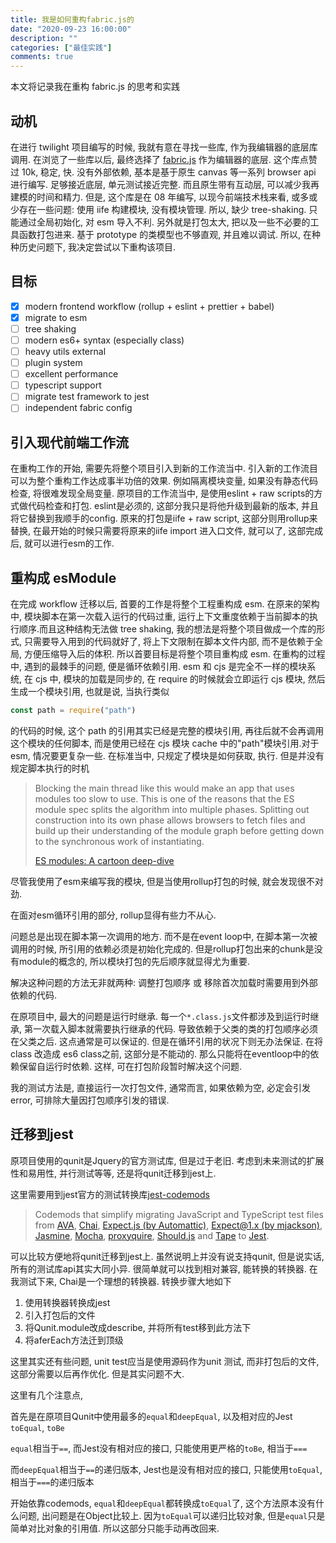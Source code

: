 ```yaml
---
title: 我是如何重构fabric.js的
date: "2020-09-23 16:00:00"
description: ""
categories: ["最佳实践"]
comments: true
---
```


本文将记录我在重构 fabric.js 的思考和实践

## 动机

在进行 twilight 项目编写的时候, 我就有意在寻找一些库, 作为我编辑器的底层库调用. 在浏览了一些库以后, 最终选择了 [fabric.js](fabricjs.com) 作为编辑器的底层. 这个库点赞过 10k, 稳定, 快. 没有外部依赖, 基本是基于原生 canvas 等一系列 browser api 进行编写. 足够接近底层, 单元测试接近完整. 而且原生带有互动层, 可以减少我再建模的时间和精力. 但是, 这个库是在 08 年编写, 以现今前端技术栈来看, 或多或少存在一些问题: 使用 iife 构建模块, 没有模块管理. 所以, 缺少 tree-shaking. 只能通过全局初始化, 对 esm 导入不利. 另外就是打包太大, 把以及一些不必要的工具函数打包进来. 基于 prototype 的类模型也不够直观, 并且难以调试. 所以, 在种种历史问题下, 我决定尝试以下重构该项目.

## 目标

- [x] modern frontend workflow (rollup + eslint + prettier + babel)
- [x] migrate to esm 
- [ ] tree shaking
- [ ] modern es6+ syntax (especially class)
- [ ] heavy utils external
- [ ] plugin system
- [ ] excellent performance
- [ ] typescript support
- [ ] migrate test framework to jest
- [ ] independent fabric config

##  引入现代前端工作流

在重构工作的开始, 需要先将整个项目引入到新的工作流当中. 引入新的工作流目可以为整个重构工作达成事半功倍的效果. 例如隔离模块变量, 如果没有静态代码检查, 将很难发现全局变量. 原项目的工作流当中, 是使用eslint + raw scripts的方式做代码检查和打包. eslint是必须的, 这部分我只是将他升级到最新的版本, 并且将它替换到我顺手的config. 原来的打包是iife + raw script, 这部分则用rollup来替换, 在最开始的时候只需要将原来的iife import 进入口文件, 就可以了, 这部完成后, 就可以进行esm的工作.

## 重构成 esModule

在完成 workflow 迁移以后, 首要的工作是将整个工程重构成 esm. 在原来的架构中, 模块脚本在第一次载入运行的代码过重, 运行上下文重度依赖于当前脚本的执行顺序.而且这种结构无法做 tree shaking, 我的想法是将整个项目做成一个库的形式, 只需要导入用到的代码就好了, 将上下文限制在脚本文件内部, 而不是依赖于全局, 方便压缩导入后的体积. 所以首要目标是将整个项目重构成 esm. 在重构的过程中, 遇到的最棘手的问题, 便是循环依赖引用. esm 和 cjs 是完全不一样的模块系统, 在 cjs 中, 模块的加载是同步的, 在 require 的时候就会立即运行 cjs 模块, 然后生成一个模块引用, 也就是说, 当执行类似

```js
const path = require("path")
```

的代码的时候, 这个 path 的引用其实已经是完整的模块引用, 再往后就不会再调用这个模块的任何脚本, 而是使用已经在 cjs 模块 cache 中的"path"模块引用.对于 esm, 情况要更复杂一些. 在标准当中, 只规定了模块是如何获取, 执行. 但是并没有规定脚本执行的时机

> Blocking the main thread like this would make an app that uses modules too slow to use. This is one of the reasons that the ES module spec splits the algorithm into multiple phases. Splitting out construction into its own phase allows browsers to fetch files and build up their understanding of the module graph before getting down to the synchronous work of instantiating.
>
> [ES modules: A cartoon deep-dive](https://hacks.mozilla.org/2018/03/es-modules-a-cartoon-deep-dive/)

尽管我使用了esm来编写我的模块, 但是当使用rollup打包的时候, 就会发现很不对劲.

在面对esm循环引用的部分, rollup显得有些力不从心.

问题总是出现在脚本第一次调用的地方. 而不是在event loop中, 在脚本第一次被调用的时候, 所引用的依赖必须是初始化完成的. 但是rollup打包出来的chunk是没有module的概念的, 所以模块打包的先后顺序就显得尤为重要.

解决这种问题的方法无非就两种: 调整打包顺序 或 移除首次加载时需要用到外部依赖的代码. 

在原项目中, 最大的问题是运行时继承. 每一个`*.class.js`文件都涉及到运行时继承, 第一次载入脚本就需要执行继承的代码. 导致依赖于父类的类的打包顺序必须在父类之后. 这点通常是可以保证的. 但是在循环引用的状况下则无办法保证. 在将class 改造成 es6 class之前, 这部分是不能动的. 那么只能将在eventloop中的依赖保留自运行时依赖. 这样, 可在打包阶段暂时解决这个问题. 

我的测试方法是, 直接运行一次打包文件, 通常而言, 如果依赖为空, 必定会引发error, 可排除大量因打包顺序引发的错误.

## 迁移到jest

原项目使用的qunit是Jquery的官方测试库, 但是过于老旧. 考虑到未来测试的扩展性和易用性, 并行测试等等, 还是将qunit迁移到jest上.

这里需要用到jest官方的测试转换库[jest-codemods](https://github.com/skovhus/jest-codemods)

> Codemods that simplify migrating JavaScript and TypeScript test files from [AVA](https://github.com/avajs/ava), [Chai](https://github.com/chaijs/chai), [Expect.js (by Automattic)](https://github.com/Automattic/expect.js), [Expect@1.x (by mjackson)](https://github.com/mjackson/expect), [Jasmine](https://github.com/jasmine/jasmine), [Mocha](https://github.com/mochajs/mocha), [proxyquire](https://github.com/thlorenz/proxyquire), [Should.js](https://github.com/tj/should.js/) and [Tape](https://github.com/substack/tape) to [Jest](https://facebook.github.io/jest/).

可以比较方便地将qunit迁移到jest上. 虽然说明上并没有说支持qunit, 但是说实话, 所有的测试库api其实大同小异. 很简单就可以找到相对兼容, 能转换的转换器. 在我测试下来, Chai是一个理想的转换器. 转换步骤大地如下

1. 使用转换器转换成jest
2. 引入打包后的文件
3. 将Qunit.module改成describe, 并将所有test移到此方法下
4. 将aferEach方法迁到顶级

这里其实还有些问题, unit test应当是使用源码作为unit 测试, 而非打包后的文件, 这部分需要以后再作优化. 但是其实问题不大.

这里有几个注意点,

首先是在原项目Qunit中使用最多的`equal`和`deepEqual`, 以及相对应的Jest `toEqual`, `toBe`

`equal`相当于`==`, 而Jest没有相对应的接口, 只能使用更严格的`toBe`, 相当于`===`

而`deepEqual`相当于`==`的递归版本, Jest也是没有相对应的接口, 只能使用`toEqual`, 相当于`===`的递归版本

开始依靠codemods, `equal`和`deepEqual`都转换成`toEqual`了, 这个方法原本没有什么问题, 出问题是在Object比较上. 因为`toEqual`可以递归比较对象, 但是`equal`只是简单对比对象的引用值. 所以这部分只能手动再改回来.